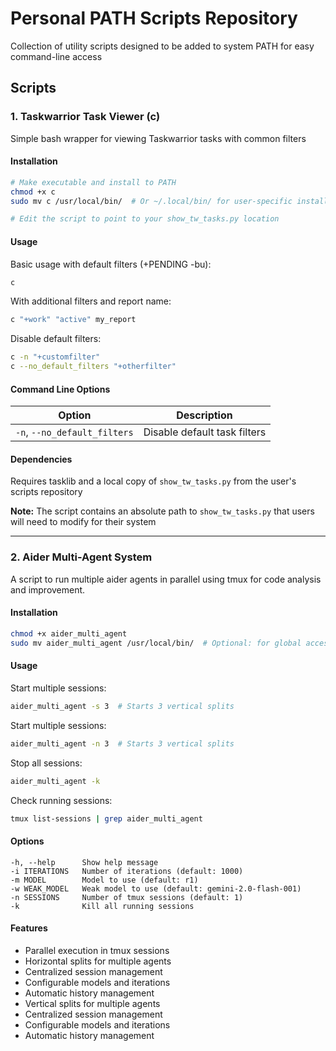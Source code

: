 # Personal PATH Scripts Repository

Collection of utility scripts designed to be added to system PATH for easy command-line access

## Scripts

### 1. Taskwarrior Task Viewer (c)

Simple bash wrapper for viewing Taskwarrior tasks with common filters

#### Installation
```bash
# Make executable and install to PATH
chmod +x c
sudo mv c /usr/local/bin/  # Or ~/.local/bin/ for user-specific install

# Edit the script to point to your show_tw_tasks.py location
```

#### Usage
Basic usage with default filters (+PENDING -bu):
```bash
c
```

With additional filters and report name:
```bash
c "+work" "active" my_report
```

Disable default filters:
```bash
c -n "+customfilter" 
c --no_default_filters "+otherfilter"
```

#### Command Line Options
| Option | Description |
|--------|-------------|
| `-n`, `--no_default_filters` | Disable default task filters |

#### Dependencies
Requires tasklib and a local copy of `show_tw_tasks.py` from the user's scripts repository

**Note:** The script contains an absolute path to `show_tw_tasks.py` that users will need to modify for their system

---

### 2. Aider Multi-Agent System

A script to run multiple aider agents in parallel using tmux for code analysis and improvement.

#### Installation
```bash
chmod +x aider_multi_agent
sudo mv aider_multi_agent /usr/local/bin/  # Optional: for global access
```

#### Usage
Start multiple sessions:
```bash
aider_multi_agent -s 3  # Starts 3 vertical splits
```

Start multiple sessions:
```bash
aider_multi_agent -n 3  # Starts 3 vertical splits
```

Stop all sessions:
```bash
aider_multi_agent -k
```

Check running sessions:
```bash
tmux list-sessions | grep aider_multi_agent
```

#### Options
```
-h, --help      Show help message
-i ITERATIONS   Number of iterations (default: 1000)
-m MODEL        Model to use (default: r1)
-w WEAK_MODEL   Weak model to use (default: gemini-2.0-flash-001)
-n SESSIONS     Number of tmux sessions (default: 1)
-k              Kill all running sessions
```

#### Features
- Parallel execution in tmux sessions
- Horizontal splits for multiple agents
- Centralized session management
- Configurable models and iterations
- Automatic history management
- Vertical splits for multiple agents
- Centralized session management
- Configurable models and iterations
- Automatic history management
